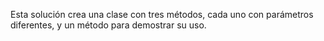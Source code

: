 Esta solución crea una clase con tres métodos, cada uno con parámetros diferentes, y un método para demostrar su uso. 
